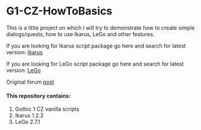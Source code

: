 # G1-CZ-HowToBasics

This is a little project on which I will try to demonstrate how to create simple dialogs/quests, how to use Ikarus, LeGo and other features.

If you are looking for Ikarus script package go here and search for latest version:
[Ikarus](https://forum.worldofplayers.de/forum/threads/1299679-Skriptpaket-Ikarus-4)

If you are looking for LeGo script package go here and search for latest version:
[LeGo](https://forum.worldofplayers.de/forum/threads/1505251-Skriptpaket-LeGo-4)

Original forum [post](http://forum.gothicz.net/viewtopic.php?p=604559#p604559)

#### This repository contains:
1. Gothic 1 CZ vanilla scripts
2. Ikarus 1.2.2 
3. LeGo 2.7.1
